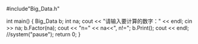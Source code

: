 #include"Big_Data.h"

int main()
{
	Big_Data b; int na;
	cout << "请输入要计算的数字：" << endl;
	cin >> na;
	b.Factor(na);
	cout << "n=" << na<<", n!=";
	b.Print();
	cout << endl;
	//system("pause");
	return 0;
}
